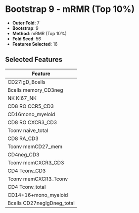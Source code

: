 # Bootstrap 9 - mRMR (Top 10%)

- **Outer Fold**: 7
- **Bootstrap**: 9
- **Method**: mRMR (Top 10%)
- **Fold Seed**: 56
- **Features Selected**: 16

## Selected Features

| Feature |
|---------|
| CD27IgD_Bcells |
| Bcells memory_CD3neg |
| NK Ki67_NK |
| CD8 RO CCR5_CD3 |
| CD16mono_myeloid |
| CD8 RO CXCR3_CD3 |
| Tconv naive_total |
| CD8 RA_CD3 |
| Tconv memCD27_mem |
| CD4neg_CD3 |
| Tconv memCXCR3_CD3 |
| CD4 Tconv_CD3 |
| Tconv memCXCR3_Tconv |
| CD4 Tconv_total |
| CD14+16+mono_myeloid |
| Bcells CD27negIgDneg_total |
